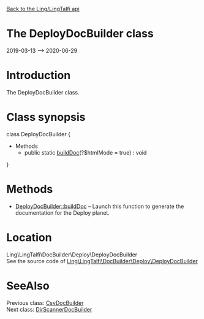 [Back to the Ling/LingTalfi api](https://github.com/lingtalfi/LingTalfi/blob/master/doc/api/Ling/LingTalfi.md)



The DeployDocBuilder class
================
2019-03-13 --> 2020-06-29






Introduction
============

The DeployDocBuilder class.



Class synopsis
==============


class <span class="pl-k">DeployDocBuilder</span>  {

- Methods
    - public static [buildDoc](https://github.com/lingtalfi/LingTalfi/blob/master/doc/api/Ling/LingTalfi/DocBuilder/Deploy/DeployDocBuilder/buildDoc.md)(?$htmlMode = true) : void

}






Methods
==============

- [DeployDocBuilder::buildDoc](https://github.com/lingtalfi/LingTalfi/blob/master/doc/api/Ling/LingTalfi/DocBuilder/Deploy/DeployDocBuilder/buildDoc.md) &ndash; Launch this function to generate the documentation for the Deploy planet.





Location
=============
Ling\LingTalfi\DocBuilder\Deploy\DeployDocBuilder<br>
See the source code of [Ling\LingTalfi\DocBuilder\Deploy\DeployDocBuilder](https://github.com/lingtalfi/LingTalfi/blob/master/DocBuilder/Deploy/DeployDocBuilder.php)



SeeAlso
==============
Previous class: [CsvDocBuilder](https://github.com/lingtalfi/LingTalfi/blob/master/doc/api/Ling/LingTalfi/DocBuilder/Csv/CsvDocBuilder.md)<br>Next class: [DirScannerDocBuilder](https://github.com/lingtalfi/LingTalfi/blob/master/doc/api/Ling/LingTalfi/DocBuilder/DirScanner/DirScannerDocBuilder.md)<br>
